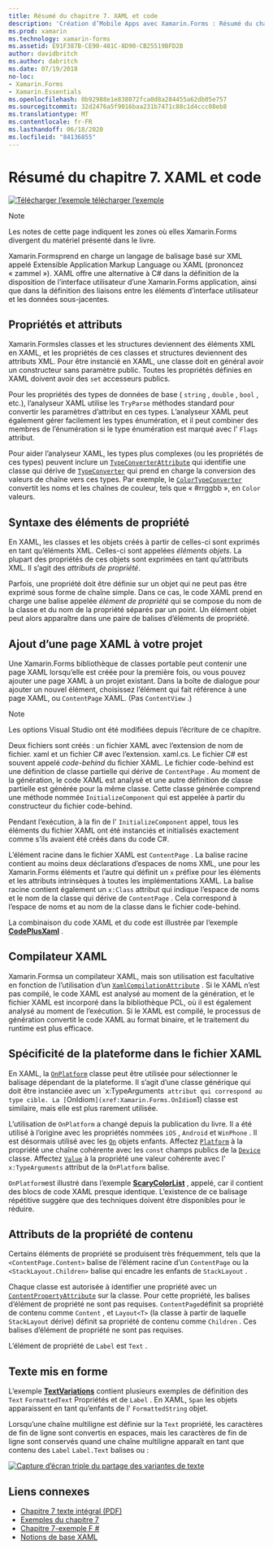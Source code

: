 ```yaml
---
title: Résumé du chapitre 7. XAML et code
description: 'Création d’Mobile Apps avec Xamarin.Forms : Résumé du chapitre 7. XAML et code'
ms.prod: xamarin
ms.technology: xamarin-forms
ms.assetid: E91F387B-CE90-481C-8D90-CB25519BFD2B
author: davidbritch
ms.author: dabritch
ms.date: 07/19/2018
no-loc:
- Xamarin.Forms
- Xamarin.Essentials
ms.openlocfilehash: 0b92988e1e838072fca0d8a284455a62db05e757
ms.sourcegitcommit: 32d2476a5f9016baa231b7471c88c1d4ccc08eb8
ms.translationtype: MT
ms.contentlocale: fr-FR
ms.lasthandoff: 06/18/2020
ms.locfileid: "84136855"
---
```

# <a name="summary-of-chapter-7-xaml-vs-code"></a>Résumé du chapitre 7. XAML et code

[![Télécharger ](~/media/shared/download.png) l’exemple télécharger l’exemple](https://github.com/xamarin/xamarin-forms-book-samples/tree/master/Chapter07)

> [!NOTE]
> Les notes de cette page indiquent les zones où elles Xamarin.Forms divergent du matériel présenté dans le livre.

Xamarin.Formsprend en charge un langage de balisage basé sur XML appelé Extensible Application Markup Language ou XAML (prononcez « zammel »). XAML offre une alternative à C# dans la définition de la disposition de l’interface utilisateur d’une Xamarin.Forms application, ainsi que dans la définition des liaisons entre les éléments d’interface utilisateur et les données sous-jacentes.

## <a name="properties-and-attributes"></a>Propriétés et attributs

Xamarin.Formsles classes et les structures deviennent des éléments XML en XAML, et les propriétés de ces classes et structures deviennent des attributs XML. Pour être instancié en XAML, une classe doit en général avoir un constructeur sans paramètre public. Toutes les propriétés définies en XAML doivent avoir des `set` accesseurs publics.

Pour les propriétés des types de données de base ( `string` , `double` , `bool` , etc.), l’analyseur XAML utilise les `TryParse` méthodes standard pour convertir les paramètres d’attribut en ces types. L’analyseur XAML peut également gérer facilement les types énumération, et il peut combiner des membres de l’énumération si le type énumération est marqué avec l' `Flags` attribut.

Pour aider l’analyseur XAML, les types plus complexes (ou les propriétés de ces types) peuvent inclure un [`TypeConverterAttribute`](xref:Xamarin.Forms.TypeConverterAttribute) qui identifie une classe qui dérive de [`TypeConverter`](xref:Xamarin.Forms.TypeConverter) qui prend en charge la conversion des valeurs de chaîne vers ces types. Par exemple, le [`ColorTypeConverter`](xref:Xamarin.Forms.ColorTypeConverter) convertit les noms et les chaînes de couleur, tels que « #rrggbb », en `Color` valeurs.

## <a name="property-element-syntax"></a>Syntaxe des éléments de propriété

En XAML, les classes et les objets créés à partir de celles-ci sont exprimés en tant qu’éléments XML. Celles-ci sont appelées *éléments objets*. La plupart des propriétés de ces objets sont exprimées en tant qu’attributs XML. Il s’agit des *attributs de propriété*.

Parfois, une propriété doit être définie sur un objet qui ne peut pas être exprimé sous forme de chaîne simple. Dans ce cas, le code XAML prend en charge une balise appelée *élément de propriété* qui se compose du nom de la classe et du nom de la propriété séparés par un point. Un élément objet peut alors apparaître dans une paire de balises d’éléments de propriété.

## <a name="adding-a-xaml-page-to-your-project"></a>Ajout d’une page XAML à votre projet

Une Xamarin.Forms bibliothèque de classes portable peut contenir une page XAML lorsqu’elle est créée pour la première fois, ou vous pouvez ajouter une page XAML à un projet existant. Dans la boîte de dialogue pour ajouter un nouvel élément, choisissez l’élément qui fait référence à une page XAML, ou `ContentPage` XAML. (Pas `ContentView` .)

> [!NOTE]
> Les options Visual Studio ont été modifiées depuis l’écriture de ce chapitre.

Deux fichiers sont créés : un fichier XAML avec l’extension de nom de fichier. xaml et un fichier C# avec l’extension. xaml.cs. Le fichier C# est souvent appelé *code-behind* du fichier XAML. Le fichier code-behind est une définition de classe partielle qui dérive de `ContentPage` . Au moment de la génération, le code XAML est analysé et une autre définition de classe partielle est générée pour la même classe. Cette classe générée comprend une méthode nommée `InitializeComponent` qui est appelée à partir du constructeur du fichier code-behind.

Pendant l’exécution, à la fin de l' `InitializeComponent` appel, tous les éléments du fichier XAML ont été instanciés et initialisés exactement comme s’ils avaient été créés dans du code C#.

L’élément racine dans le fichier XAML est `ContentPage` . La balise racine contient au moins deux déclarations d’espaces de noms XML, une pour les Xamarin.Forms éléments et l’autre qui définit un `x` préfixe pour les éléments et les attributs intrinsèques à toutes les implémentations XAML. La balise racine contient également un `x:Class` attribut qui indique l’espace de noms et le nom de la classe qui dérive de `ContentPage` . Cela correspond à l’espace de noms et au nom de la classe dans le fichier code-behind.

La combinaison du code XAML et du code est illustrée par l’exemple [**CodePlusXaml**](https://github.com/xamarin/xamarin-forms-book-samples/tree/master/Chapter07) .

## <a name="the-xaml-compiler"></a>Compilateur XAML

Xamarin.Formsa un compilateur XAML, mais son utilisation est facultative en fonction de l’utilisation d’un [`XamlCompilationAttribute`](xref:Xamarin.Forms.Xaml.XamlCompilationAttribute) . Si le XAML n’est pas compilé, le code XAML est analysé au moment de la génération, et le fichier XAML est incorporé dans la bibliothèque PCL, où il est également analysé au moment de l’exécution. Si le XAML est compilé, le processus de génération convertit le code XAML au format binaire, et le traitement du runtime est plus efficace.

## <a name="platform-specificity-in-the-xaml-file"></a>Spécificité de la plateforme dans le fichier XAML

En XAML, la [`OnPlatform`](xref:Xamarin.Forms.OnPlatform`1) classe peut être utilisée pour sélectionner le balisage dépendant de la plateforme. Il s’agit d’une classe générique qui doit être instanciée avec un `x:TypeArguments` attribut qui correspond au type cible. La [`OnIdiom`](xref:Xamarin.Forms.OnIdiom`1) classe est similaire, mais elle est plus rarement utilisée.

L’utilisation de `OnPlatform` a changé depuis la publication du livre. Il a été utilisé à l’origine avec les propriétés nommées `iOS` , `Android` et `WinPhone` . Il est désormais utilisé avec les [`On`](xref:Xamarin.Forms.On) objets enfants. Affectez [`Platform`](xref:Xamarin.Forms.On.Platform) à la propriété une chaîne cohérente avec les `const` champs publics de la [`Device`](xref:Xamarin.Forms.Device) classe. Affectez [`Value`](xref:Xamarin.Forms.On.Value) à la propriété une valeur cohérente avec l' `x:TypeArguments` attribut de la `OnPlatform` balise.

`OnPlatform`est illustré dans l’exemple [**ScaryColorList**](https://github.com/xamarin/xamarin-forms-book-samples/tree/master/Chapter07/ScaryColorList) , appelé, car il contient des blocs de code XAML presque identique. L’existence de ce balisage répétitive suggère que des techniques doivent être disponibles pour le réduire.

## <a name="the-content-property-attributes"></a>Attributs de la propriété de contenu

Certains éléments de propriété se produisent très fréquemment, tels que la `<ContentPage.Content>` balise de l’élément racine d’un `ContentPage` ou la `<StackLayout.Children>` balise qui encadre les enfants de `StackLayout` .

Chaque classe est autorisée à identifier une propriété avec un [`ContentPropertyAttribute`](xref:Xamarin.Forms.ContentPropertyAttribute) sur la classe. Pour cette propriété, les balises d’élément de propriété ne sont pas requises. `ContentPage`définit sa propriété de contenu comme `Content` , et `Layout<T>` (la classe à partir de laquelle `StackLayout` dérive) définit sa propriété de contenu comme `Children` . Ces balises d’élément de propriété ne sont pas requises.

L’élément de propriété de `Label` est `Text` .

## <a name="formatted-text"></a>Texte mis en forme

L’exemple [**TextVariations**](https://github.com/xamarin/xamarin-forms-book-samples/tree/master/Chapter07/TextVariations) contient plusieurs exemples de définition des `Text` `FormattedText` Propriétés et de `Label` . En XAML, `Span` les objets apparaissent en tant qu’enfants de l' `FormattedString` objet.

 Lorsqu’une chaîne multiligne est définie sur la `Text` propriété, les caractères de fin de ligne sont convertis en espaces, mais les caractères de fin de ligne sont conservés quand une chaîne multiligne apparaît en tant que contenu des `Label` `Label.Text` balises ou :

 [![Capture d’écran triple du partage des variantes de texte](images/ch07fg03-small.png "Variantes du texte mis en forme")](images/ch07fg03-large.png#lightbox "Variantes du texte mis en forme")

## <a name="related-links"></a>Liens connexes

- [Chapitre 7 texte intégral (PDF)](https://download.xamarin.com/developer/xamarin-forms-book/XamarinFormsBook-Ch07-Apr2016.pdf)
- [Exemples du chapitre 7](https://github.com/xamarin/xamarin-forms-book-samples/tree/master/Chapter07)
- [Chapitre 7-exemple F #](https://github.com/xamarin/xamarin-forms-book-samples/tree/master/Chapter07/FS/CodePlusXaml)
- [Notions de base XAML](~/xamarin-forms/xaml/xaml-basics/index.md)
